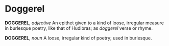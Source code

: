 # Doggerel

**DOGGEREL**, _adjective_ An epithet given to a kind of loose, irregular measure in burlesque poetry, like that of Hudibras; as _doggerel_ verse or rhyme.

**DOGGEREL**, _noun_ A loose, irregular kind of poetry; used in burlesque.